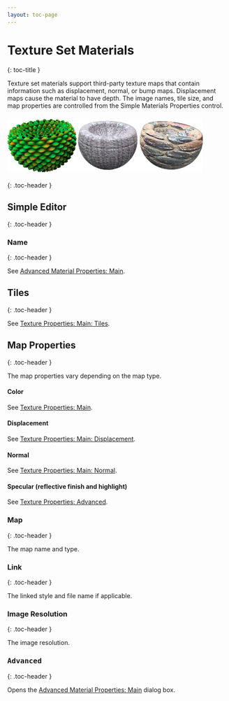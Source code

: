 ```yaml
---
layout: toc-page
---
```



# Texture Set Materials
{: toc-title }

Texture set materials support&#160;third-party texture maps that contain information such as displacement, normal, or bump maps. Displacement maps cause the material to have depth. The image names, tile size, and map properties are controlled from the Simple Materials Properties control.


### <img src="TextureSet.png"/>
{: .toc-header }


## Simple Editor
{: .toc-header }


### Name
{: .toc-header }

See [Advanced Material Properties: Main](Advanced_Material_Properties_Main.html#Name).


## Tiles
{: .toc-header }

See [Texture Properties: Main: Tiles](Texture_Properties_Main.html#Tiles).


## Map Properties
{: .toc-header }

The map properties vary depending on the map type.


#### Color

See [Texture Properties: Main](Texture_Properties_Main.html).


#### Displacement

See [Texture Properties: Main: Displacement](Texture_Properties_Main.html#Displacement).


#### Normal

See [Texture Properties: Main: Normal](Texture_Properties_Main.html#Normal).


#### Specular (reflective finish and highlight)

See [Texture Properties: Advanced](Texture_Properties_Main.html#Advanced).


### Map
{: .toc-header }

The map name and type.


### Link
{: .toc-header }

The linked style and file name if applicable.


### Image Resolution
{: .toc-header }

The image resolution.


###  <kbd>Advanced</kbd> 
{: .toc-header }

Opens the [Advanced Material Properties: Main](Advanced_Material_Properties_Main.html) dialog box.

